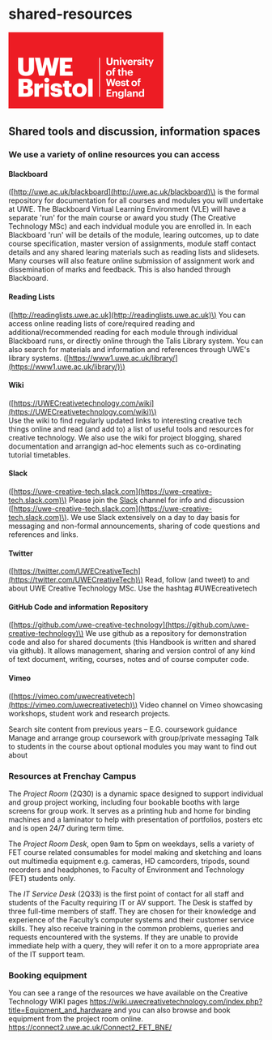 # shared-resources

![UWE Bristol Logo](.gitbook/assets/uwe_bristol_logo.svg)

## Shared tools and discussion, information spaces

### We use a variety of online resources you can access

#### Blackboard

\([http://uwe.ac.uk/blackboard](http://uwe.ac.uk/blackboard)\) is the formal repository for documentation for all courses and modules you will undertake at UWE. The Blackboard Virtual Learning Environment \(VLE\) will have a separate 'run' for the main course or award you study \(The Creative Technology MSc\) and each indvidual module you are enrolled in. In each Blackboard 'run' will be details of the module, learing outcomes, up to date course specification, master version of assignments, module staff contact details and any shared learing materials such as reading lists and slidesets. Many courses will also feature online submission of assignment work and dissemination of marks and feedback. This is also handed through Blackboard.

#### Reading Lists

\([http://readinglists.uwe.ac.uk](http://readinglists.uwe.ac.uk)\) You can access online reading lists of core/required reading and additional/recommended reading for each module through individual Blackboard runs, or directly online through the Talis Library system. You can also search for materials and information and references through UWE's library systems. \([https://www1.uwe.ac.uk/library/](https://www1.uwe.ac.uk/library/)\)

#### Wiki

\([https://UWECreativetechnology.com/wiki](https://UWECreativetechnology.com/wiki)\)  
Use the wiki to find regularly updated links to interesting creative tech things online and read \(and add to\) a list of useful tools and resources for creative technology. We also use the wiki for project blogging, shared documentation and arrangign ad-hoc elements such as co-ordinating tutorial timetables.

#### Slack

\([https://uwe-creative-tech.slack.com](https://uwe-creative-tech.slack.com)\) Please join the [Slack](https://slack.com/) channel for info and discussion \([https://uwe-creative-tech.slack.com](https://uwe-creative-tech.slack.com)\). We use Slack extensively on a day to day basis for messaging and non-formal announcements, sharing of code questions and references and links.

#### Twitter

\([https://twitter.com/UWECreativeTech](https://twitter.com/UWECreativeTech)\) Read, follow \(and tweet\) to and about UWE Creative Technology MSc. Use the hashtag \#UWEcreativetech

#### GitHub Code and information Repository

\([https://github.com/uwe-creative-technology](https://github.com/uwe-creative-technology)\) We use github as a repository for demonstration code and also for shared documents \(this Handbook is written and shared via github\). It allows management, sharing and version control of any kind of text document, writing, courses, notes and of course computer code.

#### Vimeo

\([https://vimeo.com/uwecreativetech](https://vimeo.com/uwecreativetech)\) Video channel on Vimeo showcasing workshops, student work and research projects.

Search site content from previous years – E.G. coursework guidance Manage and arrange group coursework with group/private messaging Talk to students in the course about optional modules you may want to find out about



### Resources at Frenchay Campus
The *Project Room* (2Q30) is a dynamic space designed to support individual and group project working, including four bookable booths with large screens for group work. It serves as a printing hub and home for binding machines and a laminator to help with presentation of portfolios, posters etc and is open 24/7 during term time.

The *Project Room Desk*, open 9am to 5pm on weekdays, sells a variety of FET course related consumables for model making and sketching and loans out multimedia equipment e.g. cameras, HD camcorders, tripods, sound recorders and headphones, to Faculty of Environment and Technology (FET) students only.

The *IT Service Desk* (2Q33) is the first point of contact for all staff and students of the Faculty requiring IT or AV support. The Desk is staffed by three full-time members of staff. They are chosen for their knowledge and experience of the Faculty’s computer systems and their customer service skills. They also receive training in the common problems, queries and requests encountered with the systems. If they are unable to provide immediate help with a query, they will refer it on to a more appropriate area of the IT support team.

### Booking equipment
You can see a range of the resources we have available on the Creative Technology WIKI pages https://wiki.uwecreativetechnology.com/index.php?title=Equipment_and_hardware and you can also browse and book equipment from the project room online. https://connect2.uwe.ac.uk/Connect2_FET_BNE/
